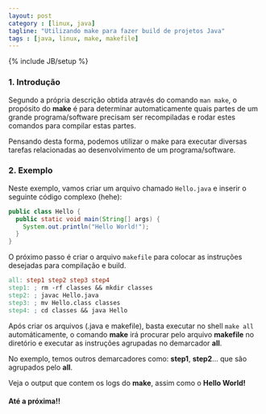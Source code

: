 ```yaml
---
layout: post
category : [linux, java]
tagline: "Utilizando make para fazer build de projetos Java"
tags : [java, linux, make, makefile]
---
```

{% include JB/setup %}

### 1. Introdução

Segundo a própria descrição obtida através do comando `man make`, o propósito do **make** é para determinar automaticamente quais partes de um grande programa/software precisam ser recompiladas e rodar estes comandos para compilar estas partes.

Pensando desta forma, podemos utilizar o make para executar diversas tarefas relacionadas ao desenvolvimento de um programa/software.


### 2. Exemplo

Neste exemplo, vamos criar um arquivo chamado `Hello.java` e inserir o seguinte código complexo (hehe):

```java
public class Hello {
  public static void main(String[] args) {
    System.out.println("Hello World!");
  }
}
```

O próximo passo é criar o arquivo `makefile` para colocar as instruções desejadas para compilação e build.

```makefile
all: step1 step2 step3 step4
step1: ; rm -rf classes && mkdir classes
step2: ; javac Hello.java
step3: ; mv Hello.class classes
step4: ; cd classes && java Hello
```

Após criar os arquivos (.java e makefile), basta executar no shell `make all` automáticamente, o comando **make** irá procurar pelo arquivo **makefile** no diretório e executar as instruções agrupadas no demarcador **all**.

No exemplo, temos outros demarcadores como: **step1**, **step2**... que são agrupados pelo **all**.

Veja o output que contem os logs do **make**, assim como o **Hello World!**


#### Até a próxima!!
